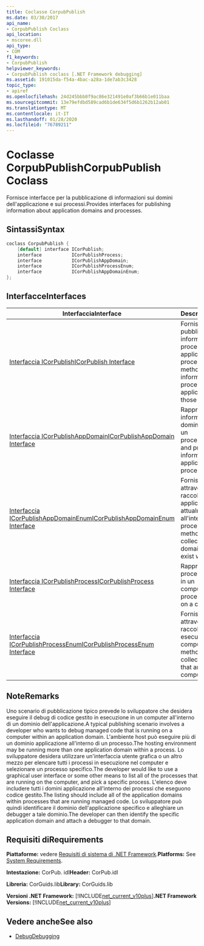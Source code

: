 ```yaml
---
title: Coclasse CorpubPublish
ms.date: 03/30/2017
api_name:
- CorpubPublish Coclass
api_location:
- mscoree.dll
api_type:
- COM
f1_keywords:
- CorpubPublish
helpviewer_keywords:
- CorpubPublish coclass [.NET Framework debugging]
ms.assetid: 191015da-f54a-4bac-a28a-1de7ab3c3428
topic_type:
- apiref
ms.openlocfilehash: 24d245bbb0f9ac86e321491e0af3b66b1e011baa
ms.sourcegitcommit: 13e79efdbd589cad6b1de634f5d6b1262b12ab01
ms.translationtype: MT
ms.contentlocale: it-IT
ms.lasthandoff: 01/28/2020
ms.locfileid: "76789211"
---
```

# <a name="corpubpublish-coclass"></a><span data-ttu-id="65239-102">Coclasse CorpubPublish</span><span class="sxs-lookup"><span data-stu-id="65239-102">CorpubPublish Coclass</span></span>
<span data-ttu-id="65239-103">Fornisce interfacce per la pubblicazione di informazioni sui domini dell'applicazione e sui processi.</span><span class="sxs-lookup"><span data-stu-id="65239-103">Provides interfaces for publishing information about application domains and processes.</span></span>  
  
## <a name="syntax"></a><span data-ttu-id="65239-104">Sintassi</span><span class="sxs-lookup"><span data-stu-id="65239-104">Syntax</span></span>  
  
```cpp  
coclass CorpubPublish {  
    [default] interface ICorPublish;  
    interface           ICorPublishProcess;  
    interface           ICorPublishAppDomain;  
    interface           ICorPublishProcessEnum;  
    interface           ICorPublishAppDomainEnum;  
};  
```  
  
## <a name="interfaces"></a><span data-ttu-id="65239-105">Interfacce</span><span class="sxs-lookup"><span data-stu-id="65239-105">Interfaces</span></span>  
  
|<span data-ttu-id="65239-106">Interfaccia</span><span class="sxs-lookup"><span data-stu-id="65239-106">Interface</span></span>|<span data-ttu-id="65239-107">Descrizione</span><span class="sxs-lookup"><span data-stu-id="65239-107">Description</span></span>|  
|---------------|-----------------|  
|[<span data-ttu-id="65239-108">Interfaccia ICorPublish</span><span class="sxs-lookup"><span data-stu-id="65239-108">ICorPublish Interface</span></span>](icorpublish-interface.md)|<span data-ttu-id="65239-109">Fornisce metodi per la pubblicazione di informazioni sui processi e sui domini applicazione in tali processi.</span><span class="sxs-lookup"><span data-stu-id="65239-109">Provides methods for publishing information about processes and the application domains in those processes.</span></span>|  
|[<span data-ttu-id="65239-110">Interfaccia ICorPublishAppDomain</span><span class="sxs-lookup"><span data-stu-id="65239-110">ICorPublishAppDomain Interface</span></span>](icorpublishappdomain-interface.md)|<span data-ttu-id="65239-111">Rappresenta e fornisce informazioni su un dominio applicazione in un processo.</span><span class="sxs-lookup"><span data-stu-id="65239-111">Represents, and provides information about, an application domain in a process.</span></span>|  
|[<span data-ttu-id="65239-112">Interfaccia ICorPublishAppDomainEnum</span><span class="sxs-lookup"><span data-stu-id="65239-112">ICorPublishAppDomainEnum Interface</span></span>](icorpublishappdomainenum-interface.md)|<span data-ttu-id="65239-113">Fornisce metodi che attraversano una raccolta di domini applicazione attualmente presenti all'interno di un processo.</span><span class="sxs-lookup"><span data-stu-id="65239-113">Provides methods that traverse a collection of application domains that currently exist within a process.</span></span>|  
|[<span data-ttu-id="65239-114">Interfaccia ICorPublishProcess</span><span class="sxs-lookup"><span data-stu-id="65239-114">ICorPublishProcess Interface</span></span>](icorpublishprocess-interface.md)|<span data-ttu-id="65239-115">Rappresenta un processo in esecuzione in un computer.</span><span class="sxs-lookup"><span data-stu-id="65239-115">Represents a process that is running on a computer.</span></span>|  
|[<span data-ttu-id="65239-116">Interfaccia ICorPublishProcessEnum</span><span class="sxs-lookup"><span data-stu-id="65239-116">ICorPublishProcessEnum Interface</span></span>](icorpublishprocessenum-interface.md)|<span data-ttu-id="65239-117">Fornisce metodi che attraversano una raccolta di processi in esecuzione in un computer.</span><span class="sxs-lookup"><span data-stu-id="65239-117">Provides methods that traverse a collection of processes that are running on a computer.</span></span>|  
  
## <a name="remarks"></a><span data-ttu-id="65239-118">Note</span><span class="sxs-lookup"><span data-stu-id="65239-118">Remarks</span></span>  
 <span data-ttu-id="65239-119">Uno scenario di pubblicazione tipico prevede lo sviluppatore che desidera eseguire il debug di codice gestito in esecuzione in un computer all'interno di un dominio dell'applicazione.</span><span class="sxs-lookup"><span data-stu-id="65239-119">A typical publishing scenario involves a developer who wants to debug managed code that is running on a computer within an application domain.</span></span> <span data-ttu-id="65239-120">L'ambiente host può eseguire più di un dominio applicazione all'interno di un processo.</span><span class="sxs-lookup"><span data-stu-id="65239-120">The hosting environment may be running more than one application domain within a process.</span></span> <span data-ttu-id="65239-121">Lo sviluppatore desidera utilizzare un'interfaccia utente grafica o un altro mezzo per elencare tutti i processi in esecuzione nel computer e selezionare un processo specifico.</span><span class="sxs-lookup"><span data-stu-id="65239-121">The developer would like to use a graphical user interface or some other means to list all of the processes that are running on the computer, and pick a specific process.</span></span> <span data-ttu-id="65239-122">L'elenco deve includere tutti i domini applicazione all'interno dei processi che eseguono codice gestito.</span><span class="sxs-lookup"><span data-stu-id="65239-122">The listing should include all of the application domains within processes that are running managed code.</span></span> <span data-ttu-id="65239-123">Lo sviluppatore può quindi identificare il dominio dell'applicazione specifico e alleghiare un debugger a tale dominio.</span><span class="sxs-lookup"><span data-stu-id="65239-123">The developer can then identify the specific application domain and attach a debugger to that domain.</span></span>  
  
## <a name="requirements"></a><span data-ttu-id="65239-124">Requisiti di</span><span class="sxs-lookup"><span data-stu-id="65239-124">Requirements</span></span>  
 <span data-ttu-id="65239-125">**Piattaforme:** vedere [Requisiti di sistema di .NET Framework](../../../../docs/framework/get-started/system-requirements.md).</span><span class="sxs-lookup"><span data-stu-id="65239-125">**Platforms:** See [System Requirements](../../../../docs/framework/get-started/system-requirements.md).</span></span>  
  
 <span data-ttu-id="65239-126">**Intestazione:** CorPub. idl</span><span class="sxs-lookup"><span data-stu-id="65239-126">**Header:** CorPub.idl</span></span>  
  
 <span data-ttu-id="65239-127">**Libreria:** CorGuids.lib</span><span class="sxs-lookup"><span data-stu-id="65239-127">**Library:** CorGuids.lib</span></span>  
  
 <span data-ttu-id="65239-128">**Versioni .NET Framework:** [!INCLUDE[net_current_v10plus](../../../../includes/net-current-v10plus-md.md)]</span><span class="sxs-lookup"><span data-stu-id="65239-128">**.NET Framework Versions:**  [!INCLUDE[net_current_v10plus](../../../../includes/net-current-v10plus-md.md)]</span></span>  
  
## <a name="see-also"></a><span data-ttu-id="65239-129">Vedere anche</span><span class="sxs-lookup"><span data-stu-id="65239-129">See also</span></span>

- [<span data-ttu-id="65239-130">Debug</span><span class="sxs-lookup"><span data-stu-id="65239-130">Debugging</span></span>](index.md)
